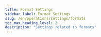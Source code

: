 ```yaml
---
title: Format Settings
sidebar_label: Format Settings
slug: /en/operations/settings/formats
toc_max_heading_level: 2
description: "Settings related to formats"
---
```


<!--Do not edit – this file is autogenerated-->
